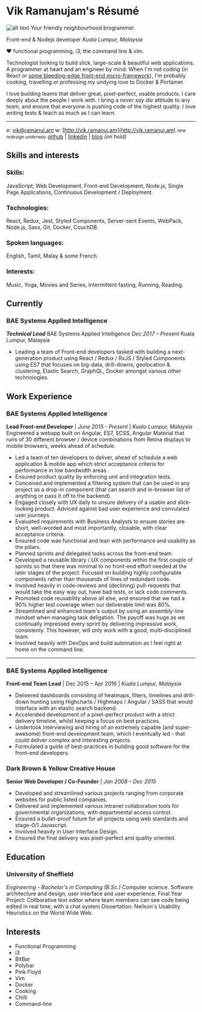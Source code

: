 # Vik Ramanujam's Résumé

![alt text][logo]
Your friendly neighbourhood brogrammer.

Front-end & Nodejs developer
_Kuala Lumpur, Malaysia_

♥️ functional programming, i3, the command line & vim.

Technologist looking to build slick, large-scale & beautiful web applications. A programmer at heart and an engineer by mind. When I'm not coding (in React or [some bleeding-edge front-end micro-framework](https://hyperapp.js.org/)), I'm probably cooking, travelling or professing my undying love to Docker & Portainer.

I love building teams that deliver great, pixel-perfect, usable products. I care deeply about the people I work with. I bring a *never say die* attitude to any team, and ensure that everyone is pushing code of the highest quality. I love writing tests & teach as much as I can learn.

----------

e: [vik@ramanuj.am](vik@ramanuj.am)
w: [http://vik.ramanuj.am](http://vik.ramanuj.am) <small>_new redesign underway_</small>
[github](https://github.com/piggyslasher) | [linkedin](https://linkedin.com/in/thevikram) | [blog](https://web.archive.org/web/20120615003016/http://www.techgarten.com/) _(on hold)_

## Skills and interests

### Skills:
JavaScript, Web Development, Front-end Development, Node.js, Single Page Applications, Continuous Development / Deployment.

### Technologies:
React, Redux, Jest, Styled Components, Server-sent Events, WebPack, Node.js, Sass, Git, Docker, CouchDB.

### Spoken languages:
English, Tamil, Malay & some French.

### Interests:
Music, Yoga, Movies and Series, Intermittent fasting, Running, Reading.

## Currently

### BAE Systems Applied Intelligence
_**Technical Lead**_
BAE Systems Applied Intelligence
_Dec 2017 – Present_
Kuala Lumpur, Malaysia

  - Leading a team of Front-end developers tasked with building  a next-generation product using React / Redux / RxJS / Styled Components using ES7 that focuses on big-data, drill-downs, geolocation & clustering, Elastic Search, GraphQL, Docker amongst various other technologies.

## Work Experience

### BAE Systems Applied Intelligence
**Lead Front-end Developer** | _June 2015 - Present_ | _Kuala Lumpur, Malaysia_
Engineered a webapp built on Angular, ES7, SCSS, Angular Material that runs of 30 different browser / device combinations from Retina displays to mobile browsers, weeks ahead of schedule.
  - Led a team of ten developers to deliver, ahead of schedule a web application & mobile app which strict acceptance criteria for performance in low bandwidth areas.
  - Ensured product quality by enforcing unit and integration tests.
  - Conceived and implemented a filtering system that can be used in any project as a drop-in component (that can search and in-browser list of anything or pass it off to the backend).
  - Engaged closely with UX daily to unsure delivery of a usable and slick-looking product. Adviced against bad user experience and convulated user journeys.
  - Evaluated requirements with Business Analysts to ensure stories are short, well-worded and most importantly, closable, with clear acceptance criteria.
  - Ensured code was functional and lean with performance and usability as the pillars.
  - Planned sprints and delegated tasks across the front-end team.
  - Developed a reusable library / UX components within the first couple of sprints so that there was minimal to no front-end effort needed at the later stages of the project. Focused on building highly configurable components rather than thousands of lines of redundant code.
  - Involved heavily in code-reviews and (declining) pull-requests that would take the easy way out, have bad tests, or lack code comments.
  - Promoted code reusability above all else, and ensured that we had a 90% higher test coverage when our deliverable limit was 80%.
  - Streamlined and enhanced team's output by using an assembly-line mindset when managing task deligation. The payoff was huge as we continually impressed every sprint by delivering impressive work, consistenly. This however, will only work with a good, multi-disciplined team.
  - Involved heavily with DevOps and build automation as I feel right at home on the command line.
------
### BAE Systems Applied Intelligence
**Front-end Team Lead** | Dec 2015 – Apr 2016 | _Kuala Lumpur, Malaysia_
  - Delivered dashboards consisting of heatmaps, filters, timelines and drill-down hunting using Highcharts / Highmaps / Angular / SASS that would interface with an elastic search backend.
  - Accelerated development of a pixel-perfect product with a strict delivery timeline, whilst keeping a focus on best practices.
  - Undertook interviewing and hiring of an extremely capable (and super-awesome) front-end development  team, which I eventually led - that could deliver complex and interesting projects.
  - Formulated a guide of best-practices in building good software for the front-end developers.

###  Dark Brown & Yellow Creative House
**Senior Web Developer / Co-Founder** | _Jan 2008 – Dec 2015_
- Developed and streamlined various projects ranging from corporate websites for public listed companies.  
- Delivered and implemented various intranet collaboration tools for governmental organizations, with departmental access control.  
- Ensured a bullet-proof future for all projects using web standards and stage-0/1 Javascript.  
- Involved heavily in User Interface Design.  
- Ensured the final delivery was pixel-perfect and quality oriented.

## Education

### University of Sheffield
_Engineering - Bachelor's in Computing (B.Sc.)_
Computer science. Software architecture and design, user interface and user experience.
Final Year Project: Collborative text editor where team members can see code being edited in real time, with a chat system
Dissertation: Neilson's Usability Heuristics on the World Wide Web.

## Interests
  - Functional Programming
  - i3
  - BitBar
  - Polybar
  - Pink Floyd
  - Vim
  - Docker
  - Cooking
  - Chilli
  - Command-line

[logo]: http://www.vik.ramanuj.am/img/profile.png "Vik Ramanujam's Avatar"
<!--stackedit_data:
eyJoaXN0b3J5IjpbMjExMjEwMTYyMyw1MDA0NjkwMDYsMTg0Nj
M3MDYxLDE3Nzc2NTUwOTcsMTY4MzA1OTY2NCwzNDQ5NDM1NDIs
MzY3NzAzODEyLDEzMDIxMjQ5NTQsMzY3NzAzODEyLDE0MzY4Mz
QyOTQsLTE0OTc3NDkwNjksLTEyNDE3MTc0OSw3OTkzNDY0MDks
Mzk0ODUyMDMsNzk5MzQ2NDA5LDM5NDg1MjAzLDc5OTM0NjQwOS
w3OTkzNDY0MDksMTAwMjg4ODc5MSw5MjA3MTAxNDVdfQ==
-->